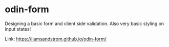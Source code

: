 # odin-form

Designing a basic form and client side validation. Also very basic styling on input states!

Link: https://liamsandstrom.github.io/odin-form/
